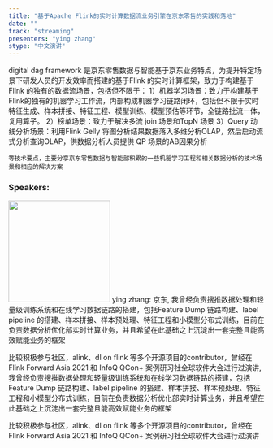 ```yaml
---
title: "基于Apache Flink的实时计算数据流业务引擎在京东零售的实践和落地"
date: "" 
track: "streaming"
presenters: "ying zhang"
stype: "中文演讲"
---
```

digital dag framework 是京东零售数据与智能基于京东业务特点，为提升特定场景下研发人员的开发效率而搭建的基于Flink 的实时计算框架，致力于构建基于Flink 的独有的数据流场景，包括但不限于：
    	1）机器学习场景：致力于构建基于Flink的独有的机器学习工作流，内部构成机器学习链路闭环，包括但不限于实时特征生成、样本拼接、特征工程、模型训练、模型预估等环节，全链路批流一体，复用算子。
    	2）榜单场景：致力于解决多流 join 场景和TopN 场景
    	3）Query 动线分析场景：利用Flink Gelly 将图分析结果数据落入多维分析OLAP，然后启动流式分析查询OLAP，供数据分析人员提供 QP 场景的AB因果分析


    等技术要点，主要分享京东零售数据与智能部积累的一些机器学习工程和相关数据分析的技术场景和相应的解决方案
 ### Speakers: 
 <img src="images/speaker/1112.png" width="200" />
 ying zhang: 京东, 我曾经负责搜推数据处理和轻量级训练系统和在线学习数据链路的搭建，包括Feature Dump 链路构建、label pipeline 的搭建、样本拼接、样本预处理、特征工程和小模型分布式训练，目前在负责数据分析优化部实时计算业务，并且希望在此基础之上沉淀出一套完整且能高效赋能业务的框架


比较积极参与社区，alink、dl on flink 等多个开源项目的contributor，曾经在Flink Forward Asia 2021 和 InfoQ QCon+ 案例研习社全球软件大会进行过演讲, 我曾经负责搜推数据处理和轻量级训练系统和在线学习数据链路的搭建，包括Feature Dump 链路构建、label pipeline 的搭建、样本拼接、样本预处理、特征工程和小模型分布式训练，目前在负责数据分析优化部实时计算业务，并且希望在此基础之上沉淀出一套完整且能高效赋能业务的框架


比较积极参与社区，alink、dl on flink 等多个开源项目的contributor，曾经在Flink Forward Asia 2021 和 InfoQ QCon+ 案例研习社全球软件大会进行过演讲
 